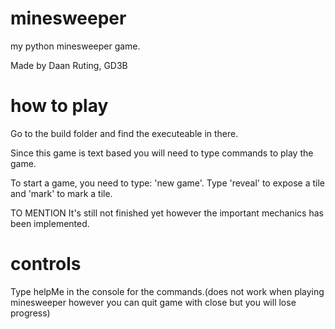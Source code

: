 # minesweeper
my python minesweeper game.

Made by Daan Ruting, GD3B

# how to play

Go to the build folder and find the executeable in there.

Since this game is text based you will need to type commands to play the game.

To start a game, you need to type: 'new game'.
Type 'reveal' to expose a tile and 'mark' to mark a tile.

TO MENTION
It's still not finished yet however the important mechanics has been implemented.

# controls
Type helpMe in the console for the commands.(does not work when playing minesweeper however you can quit game with close but you will lose progress)


